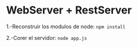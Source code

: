 # WebServer + RestServer

1.-Reconstruir los modulos de node: `npm install`

2.-Corer el servidor: `node app.js`
